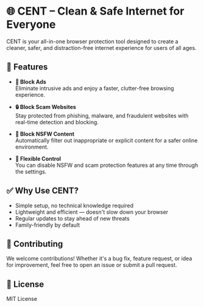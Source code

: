 # 🌐 CENT – Clean & Safe Internet for Everyone

CENT is your all-in-one browser protection tool designed to create a cleaner, safer, and distraction-free internet experience for users of all ages.

## 🚀 Features

- **🛑 Block Ads**  
  Eliminate intrusive ads and enjoy a faster, clutter-free browsing experience.

- **🔒 Block Scam Websites**  
  Stay protected from phishing, malware, and fraudulent websites with real-time detection and blocking.

- **🚫 Block NSFW Content**  
  Automatically filter out inappropriate or explicit content for a safer online environment.

- **🧩 Flexible Control**  
  You can disable NSFW and scam protection features at any time through the settings.

## ✅ Why Use CENT?

- Simple setup, no technical knowledge required  
- Lightweight and efficient — doesn't slow down your browser  
- Regular updates to stay ahead of new threats  
- Family-friendly by default

## 📣 Contributing

We welcome contributions! Whether it's a bug fix, feature request, or idea for improvement, feel free to open an issue or submit a pull request.

## 📜 License

MIT License